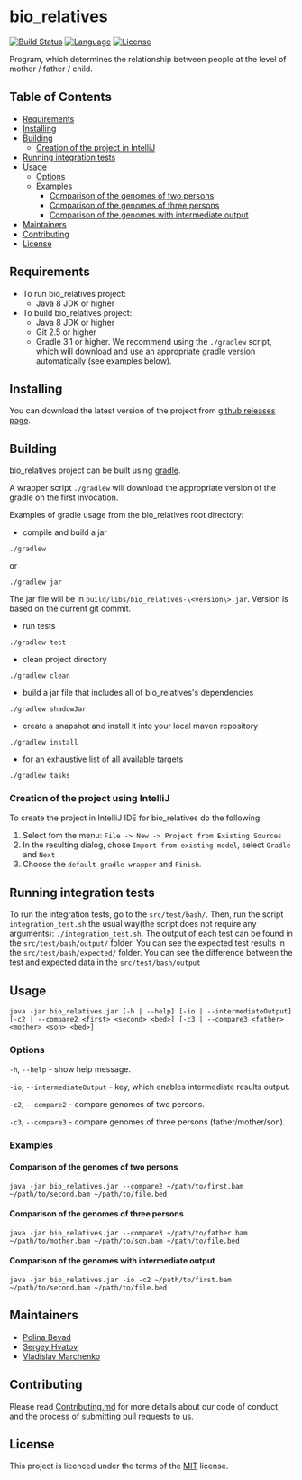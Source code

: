 # bio_relatives
[![Build Status](https://travis-ci.com/PolinaBevad/bio_relatives.svg?branch=master)](https://travis-ci.com/PolinaBevad/bio_relatives)
[![Language](http://img.shields.io/badge/language-java-brightgreen.svg)](https://www.java.com/)
[![License](http://img.shields.io/badge/license-MIT-blue.svg)](https://github.com/samtools/PolinaBevad/bio_relatives)

Program, which determines the relationship between people at the level of mother / father / child.

## Table of Contents
-   [Requirements](#Requirements)
-   [Installing](#Installing)
-   [Building](#Building)
    -   [Creation of the project in IntelliJ](#Creation-of-the-project-using-IntelliJ)
-   [Running integration tests](#Running-integration-tests)
-   [Usage](#Usage)
    -   [Options](#Options)
    -   [Examples](#Examples)
        -   [Comparison of the genomes of two persons](#Comparison-of-the-genomes-of-two-persons)
        -   [Comparison of the genomes of three persons](#Comparison-of-the-genomes-of-three-persons)
        -   [Comparison of the genomes with intermediate output](#Comparison-of-the-genomes-with-intermediate-output)
-   [Maintainers](#Maintainers)
-   [Contributing](#Contributing)
-   [License](#License)

## Requirements
* To run bio_relatives project:
    * Java 8 JDK or higher
* To build bio_relatives project:
    * Java 8 JDK or higher
    * Git 2.5 or higher
    * Gradle 3.1 or higher. We recommend using the `./gradlew` script, which will
          download and use an appropriate gradle version automatically (see examples below).
## Installing

You can download the latest version of the project from [github releases page](https://github.com/PolinaBevad/bio_relatives/releases).

## Building

bio_relatives project can be built using [gradle](http://gradle.org/).

A wrapper script `./gradlew` will download the appropriate version of the gradle on the first invocation.

Examples of gradle usage from the bio_relatives root directory:
 - compile and build a jar 
 ```
 ./gradlew
 ```
 or
 ```
 ./gradlew jar
 ```
 The jar file will be in `build/libs/bio_relatives-\<version\>.jar`. Version is based on the current git commit.

 - run tests
 ```
 ./gradlew test
```
 - clean project directory
 ```
 ./gradlew clean
 ```

 - build a jar file that includes all of bio_relatives's dependencies
 ```
 ./gradlew shadowJar
 ```
 
 - create a snapshot and install it into your local maven repository
 ```
 ./gradlew install
 ```

 - for an exhaustive list of all available targets
 ```
 ./gradlew tasks
 ```

### Creation of the project using IntelliJ
To create the project in IntelliJ IDE for bio_relatives do the following:

1. Select fom the menu: `File -> New -> Project from Existing Sources`
2. In the resulting dialog, chose `Import from existing model`, select `Gradle` and `Next`
3. Choose the `default gradle wrapper` and `Finish`.

## Running integration tests
To run the integration tests, go to the `src/test/bash/`. Then, run the script `integration_test.sh` the usual way(the script does not require any arguments): `./integration_test.sh`.
The output of each test can be found in the `src/test/bash/output/` folder. You can see the expected test results in the `src/test/bash/expected/` folder. You can see the difference between the test and expected data in the `src/test/bash/output` 

## Usage
    java -jar bio_relatives.jar [-h | --help] [-io | --intermediateOutput][-c2 | --compare2 <first> <second> <bed>] [-c3 | --compare3 <father> <mother> <son> <bed>] 
### Options

`-h`, `--help` - show help message.

`-io`, `--intermediateOutput` - key, which enables intermediate results output.

`-c2`, `--compare2` - compare genomes of two persons.

`-c3`, `--compare3` - compare genomes of three persons (father/mother/son).

### Examples
#### Comparison of the genomes of two persons
```
java -jar bio_relatives.jar --compare2 ~/path/to/first.bam ~/path/to/second.bam ~/path/to/file.bed
```
#### Comparison of the genomes of three persons
```
java -jar bio_relatives.jar --compare3 ~/path/to/father.bam ~/path/to/mother.bam ~/path/to/son.bam ~/path/to/file.bed
```
#### Comparison of the genomes with intermediate output
```
java -jar bio_relatives.jar -io -c2 ~/path/to/first.bam ~/path/to/second.bam ~/path/to/file.bed
```
## Maintainers
-   [Polina Bevad](https://github.com/PolinaBevad)
-   [Sergey Hvatov](https://github.com/SHvatov)
-   [Vladislav Marchenko](https://github.com/MarchenkoVladislav)
## Contributing

Please read [Contributing.md](CONTRIBUTING.md) for more details about our code of conduct, and the process of submitting pull requests to us.

## License
This project is licenced under the terms of the [MIT](LICENSE) license.
